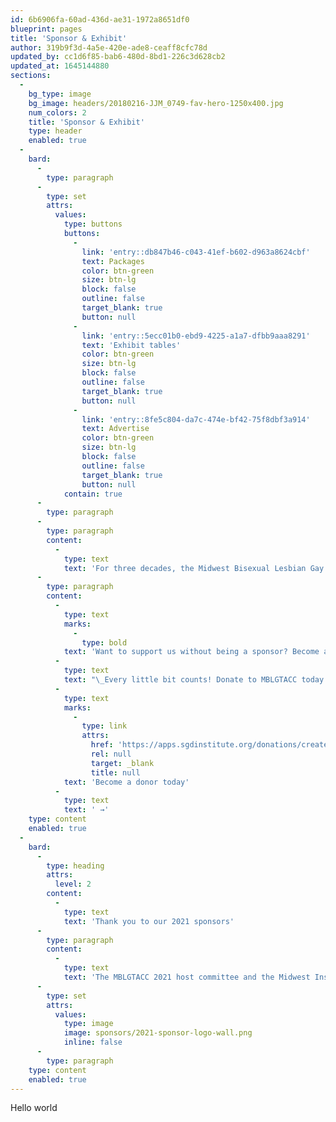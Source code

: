 ```yaml
---
id: 6b6906fa-60ad-436d-ae31-1972a8651df0
blueprint: pages
title: 'Sponsor & Exhibit'
author: 319b9f3d-4a5e-420e-ade8-ceaff8cfc78d
updated_by: cc1d6f85-bab6-480d-8bd1-226c3d628cb2
updated_at: 1645144880
sections:
  -
    bg_type: image
    bg_image: headers/20180216-JJM_0749-fav-hero-1250x400.jpg
    num_colors: 2
    title: 'Sponsor & Exhibit'
    type: header
    enabled: true
  -
    bard:
      -
        type: paragraph
      -
        type: set
        attrs:
          values:
            type: buttons
            buttons:
              -
                link: 'entry::db847b46-c043-41ef-b602-d963a8624cbf'
                text: Packages
                color: btn-green
                size: btn-lg
                block: false
                outline: false
                target_blank: true
                button: null
              -
                link: 'entry::5ecc01b0-ebd9-4225-a1a7-dfbb9aaa8291'
                text: 'Exhibit tables'
                color: btn-green
                size: btn-lg
                block: false
                outline: false
                target_blank: true
                button: null
              -
                link: 'entry::8fe5c804-da7c-474e-bf42-75f8dbf3a914'
                text: Advertise
                color: btn-green
                size: btn-lg
                block: false
                outline: false
                target_blank: true
                button: null
            contain: true
      -
        type: paragraph
      -
        type: paragraph
        content:
          -
            type: text
            text: 'For three decades, the Midwest Bisexual Lesbian Gay Transgender Asexual College Conference (MBLGTACC) has brought together students from around the United States for a few days each year to learn and grow through the knowledge and experiences of others. In the course of a weekend, a student can attend half-a-dozen workshops, catch keynotes by activists and thought leaders, meet with nonprofit leaders and grad school admissions representatives, and bear witness to the talent of locally and nationally recognized queer and trans artists and performers. All of this is made possible, in part, through the generous support of our friends, community partners, and corporate sponsors.'
      -
        type: paragraph
        content:
          -
            type: text
            marks:
              -
                type: bold
            text: 'Want to support us without being a sponsor? Become a donor!'
          -
            type: text
            text: "\_Every little bit counts! Donate to MBLGTACC today and help support LGBTQA+ Midwest students. $5, $10, $25, it all makes a difference! "
          -
            type: text
            marks:
              -
                type: link
                attrs:
                  href: 'https://apps.sgdinstitute.org/donations/create'
                  rel: null
                  target: _blank
                  title: null
            text: 'Become a donor today'
          -
            type: text
            text: ' →'
    type: content
    enabled: true
  -
    bard:
      -
        type: heading
        attrs:
          level: 2
        content:
          -
            type: text
            text: 'Thank you to our 2021 sponsors'
      -
        type: paragraph
        content:
          -
            type: text
            text: 'The MBLGTACC 2021 host committee and the Midwest Institute for Sexuality and Gender Diversity are grateful for the organizations and people that have supported the conference through direct and in-kind donations. The conference would not have been possible without the levels of support they’ve given the conference.'
      -
        type: set
        attrs:
          values:
            type: image
            image: sponsors/2021-sponsor-logo-wall.png
            inline: false
      -
        type: paragraph
    type: content
    enabled: true
---
```

Hello world

